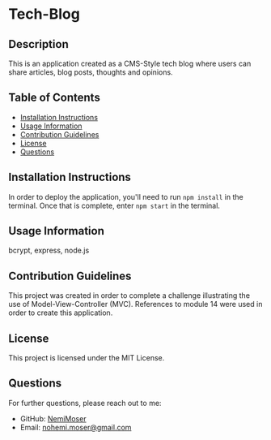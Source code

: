# Tech-Blog

## Description

This is an application created as a CMS-Style tech blog where users can share articles, blog posts, thoughts and opinions.

## Table of Contents
- [Installation Instructions](#installation-instructions)
- [Usage Information](#usage-information)
- [Contribution Guidelines](#contribution-guidelines)
- [License](#license)
- [Questions](#questions)


## Installation Instructions
In order to deploy the application, you'll need to run `npm install` in the terminal. Once that is complete, enter `npm start` in the terminal.

## Usage Information
bcrypt, express, node.js

## Contribution Guidelines
This project was created in order to complete a challenge illustrating the use of Model-View-Controller (MVC). References to module 14 were used in order to create this application.

## License
This project is licensed under the MIT License.

## Questions
For further questions, please reach out to me:
- GitHub: [NemiMoser](https://github.com/NemiMoser)
- Email: nohemi.moser@gmail.com
